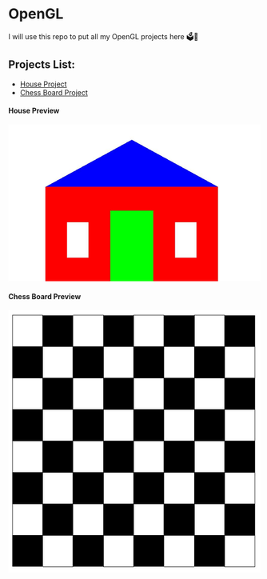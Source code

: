 # OpenGL
I will use this repo to put all my OpenGL projects here 🗳🍣

## Projects List:
- [House Project](#house-preview)
- [Chess Board Project](#chess-board-preview)

#### House Preview

<img width="650" src="https://github.com/Ruhul12/OpenGL/blob/main/img/2D-House-Project.JPG">

#### Chess Board Preview

<img width="650" src="https://github.com/Ruhul12/OpenGL/blob/main/img/Chess-Board-Project.JPG">
